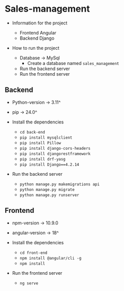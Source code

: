 # Sales-management

- Information for the project

  - Frontend Angular
  - Backend Django

- How to run the project
  - Database -> MySql
    - Create a database named `sales_management`
  - Run the backend server
  - Run the frontend server

## Backend

- Python-version -> 3.11^
- pip -> 24.0^

- Install the dependencies

  - `cd back-end`
  - `pip install mysqlclient`
  - `pip install Pillow`
  - `pip install django-cors-headers`
  - `pip install djangorestframework`
  - `pip install drf-yasg`
  - `pip install Django==4.2.14`

- Run the backend server
  - `python manage.py makemigrations api`
  - `python manage.py migrate`
  - `python manage.py runserver`

## Frontend

- npm-version -> 10.9.0
- angular-version -> 18^
- Install the dependencies

  - `cd front-end`
  - `npm install @angular/cli -g`
  - `npm install`

- Run the frontend server
  - `ng serve`
